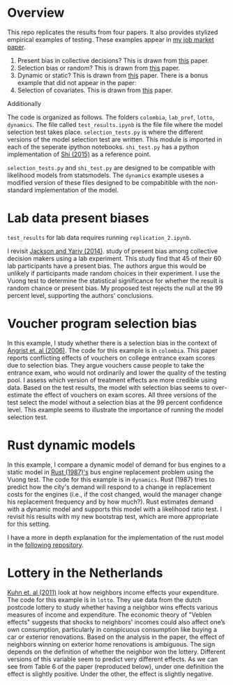# Overview

This repo replicates the results from four papers. It also provides stylized empirical examples of testing. These examples appear in [my job market paper](https://drive.google.com/file/d/14FdLzfvJzOyyH0F6itTg2TeE7dgiF9Jd/view).

1. Present bias in collective decisions? This is drawn from [this](https://www.aeaweb.org/articles?id=10.1257/aer.104.12.4184) paper.
2. Selection bias or random? This is drawn from [this](https://www.aeaweb.org/articles?id=10.1257/aer.96.3.847) paper.
3. Dynamic or static? This is drawn from [this](https://www.jstor.org/stable/1911259?seq=1) paper.
There is a bonus example that did not appear in the paper:
4. Selection of covariates. This is drawn from [this](https://www.aeaweb.org/articles?id=10.1257/aer.101.5.2226) paper.

Additionally

The code is organized as follows. The folders `colombia`, `lab_pref`, `lotto`, `dynamics`. The file called `test_results.ipynb` is the file file where the model selection test takes place. `selection_tests.py` is where the different versions of the model selection test are written. This module is imported in each of the seperate ipython notebooks. `shi_test.py` has a python implementation of [Shi (2015)](https://onlinelibrary.wiley.com/doi/abs/10.3982/QE382) as a reference point.

`selection_tests.py` and `shi_test.py` are designed to be compatible with likelihood models from statsmodels. The `dynamics` example useses a modified version of these files designed to be compabitible with the non-standard implementation of the model. 

# Lab data present biases

`test_results` for lab data requires running `replication_2.ipynb`. 

I revisit [Jackson and Yariv (2014)](https://www.aeaweb.org/articles?id=10.1257/aer.104.12.4184). study of present bias among collective decision makers using a lab experiment. This study find that 45 of their 60 lab participants have a present bias. The authors argue this would be unlikely if participants made random choices in their experiment.  I use the Vuong test to determine the statistical significance for whether the result is random chance or present bias. My proposed test rejects the null at the 99 percent level, supporting the authors' conclusions.


# Voucher program selection bias

In this example, I study whether there is a selection bias in the context of [Angrist et. al (2006)](https://www.aeaweb.org/articles?id=10.1257/aer.96.3.847). The code for this example is in `colombia`. This paper reports conflicting effects of vouchers on college entrance exam scores due to selection bias. They argue vouchers cause people to take the entrance exam, who would not ordinarily and lower the quality of the testing pool.  I assess which version of treatment effects are more credible using data. Based on the test results, the model with selection bias seems to over-estimate the effect of vouchers on exam scores. All three versions of the test select the model without a selection bias at the 99 percent confidence level. This example seems to illustrate the importance of running the model selection test. 

# Rust dynamic models

In this example, I compare a dynamic model of demand for bus engines to a static model in [Rust (1987)'s](https://www.jstor.org/stable/1911259?seq=1) bus engine replacement problem using the Vuong test. The code for this example is in `dynamics`. Rust (1987) tries to predict how the city's demand will respond to a change in replacement costs for the engines (i.e., if the cost changed, would the manager change his replacement frequency and by how much?). Rust estimates demand with a dynamic model and supports this model with a likelihood ratio test. I revisit his results with my new bootstrap test, which are more appropriate for this setting.

I have a more in depth explanation for the implementation of the rust model in the [following repository](https://github.com/ericschulman/struct/blob/master/hw4_io/Rust.ipynb).


# Lottery in the Netherlands


[Kuhn et. al (2011)](https://www.aeaweb.org/articles?id=10.1257/aer.101.5.2226) look at how neighbors income effects your expenditure. The code for this example is in `lotto`. They use data from the dutch postcode lottery to study whether having a neighbor wins effects various measures of income and expenditure. The economic theory of "Veblen effects" suggests that shocks to neighbors' incomes could also affect one’s own consumption, particularly in conspicuous consumption like buying a car or exterior renovations. Based on the analysis in the paper, the effect of neighbors winning on exterior home renovations is ambiguous. The sign depends on the definition of whether the neighbor won the lottery. Different versions of this variable seem to predict very different effects.  As we can see from Table 6 of the paper (reproduced below), under one definition the effect is slightly positive. Under the other, the effect is slightly negative. 